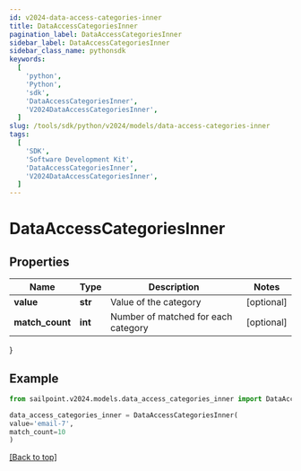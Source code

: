 ```yaml
---
id: v2024-data-access-categories-inner
title: DataAccessCategoriesInner
pagination_label: DataAccessCategoriesInner
sidebar_label: DataAccessCategoriesInner
sidebar_class_name: pythonsdk
keywords:
  [
    'python',
    'Python',
    'sdk',
    'DataAccessCategoriesInner',
    'V2024DataAccessCategoriesInner',
  ]
slug: /tools/sdk/python/v2024/models/data-access-categories-inner
tags:
  [
    'SDK',
    'Software Development Kit',
    'DataAccessCategoriesInner',
    'V2024DataAccessCategoriesInner',
  ]
---
```


# DataAccessCategoriesInner

## Properties

| Name            | Type    | Description                         | Notes      |
| --------------- | ------- | ----------------------------------- | ---------- |
| **value**       | **str** | Value of the category               | [optional] |
| **match_count** | **int** | Number of matched for each category | [optional] |

}

## Example

```python
from sailpoint.v2024.models.data_access_categories_inner import DataAccessCategoriesInner

data_access_categories_inner = DataAccessCategoriesInner(
value='email-7',
match_count=10
)

```

[[Back to top]](#)

